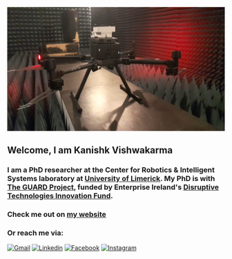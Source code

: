<img src="Drone-anechoic.jpg" width="2500px">

## Welcome, I am Kanishk Vishwakarma


### I am a PhD researcher at the Center for Robotics & Intelligent Systems laboratory at [University of Limerick](https://www.ul.ie/). My PhD is with [The GUARD Project](https://theguardproject.com/), funded by Enterprise Ireland's [Disruptive Technologies Innovation Fund](https://enterprise.gov.ie/en/what-we-do/innovation-research-development/disruptive-technologies-innovation-fund/).

### Check me out on [my website](http://kanishkanarch.github.io/)

### Or reach me via:

[![Gmail](https://img.shields.io/badge/Gmail-D14836?style=for-the-badge&logo=gmail&logoColor=white)](mailto:kanishkanarch@gmail.com)
[![Linkedin](https://img.shields.io/badge/LinkedIn-0077B5?style=for-the-badge&logo=linkedin&logoColor=white)](https://www.linkedin.com/in/kanishkanarch/)
[![Facebook](https://img.shields.io/badge/Facebook-1877F2?style=for-the-badge&logo=facebook&logoColor=white)](https://www.facebook.com/kanishkanarch)
[![Instagram](https://img.shields.io/badge/Instagram-E4405F?style=for-the-badge&logo=instagram&logoColor=white)](https://www.instagram.com/kanishkanarch)
